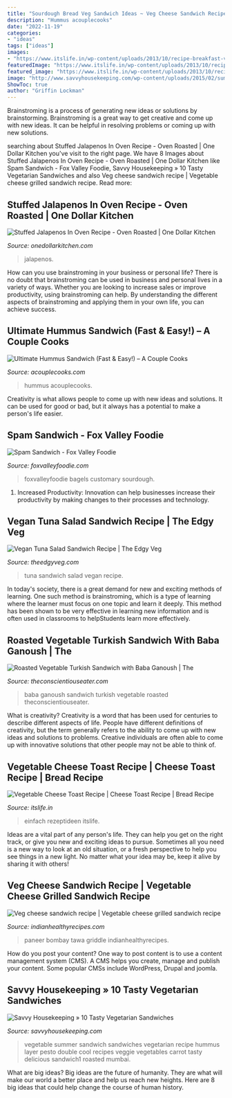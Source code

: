 ```yaml
---
title: "Sourdough Bread Veg Sandwich Ideas ~ Veg Cheese Sandwich Recipe"
description: "Hummus acouplecooks"
date: "2022-11-19"
categories:
- "ideas"
tags: ["ideas"]
images:
- "https://www.itslife.in/wp-content/uploads/2013/10/recipe-breakfast-vegetable-cheese-toast.jpg"
featuredImage: "https://www.itslife.in/wp-content/uploads/2013/10/recipe-breakfast-vegetable-cheese-toast.jpg"
featured_image: "https://www.itslife.in/wp-content/uploads/2013/10/recipe-breakfast-vegetable-cheese-toast.jpg"
image: "http://www.savvyhousekeeping.com/wp-content/uploads/2015/02/summer-vegetable-sandwich1.jpg"
ShowToc: true
author: "Griffin Lockman"
---
```



Brainstroming is a process of generating new ideas or solutions by brainstorming. Brainstroming is a great way to get creative and come up with new ideas. It can be helpful in resolving problems or coming up with new solutions.

	

		
searching about Stuffed Jalapenos In Oven Recipe - Oven Roasted | One Dollar Kitchen you've visit to the right page. We have 8 Images about Stuffed Jalapenos In Oven Recipe - Oven Roasted | One Dollar Kitchen like Spam Sandwich - Fox Valley Foodie, Savvy Housekeeping » 10 Tasty Vegetarian Sandwiches and also Veg cheese sandwich recipe | Vegetable cheese grilled sandwich recipe. Read more:
		
    
## Stuffed Jalapenos In Oven Recipe - Oven Roasted | One Dollar Kitchen

<img loading=lazy src="https://onedollarkitchen.com/wp-content/uploads/2021/01/stuffed-jalapenos-in-oven-recipe.jpg" onerror="this.onerror=null;this.src='https://tse2.mm.bing.net/th?id=OIP.B36YV7lXwh_R_m7GOYmJ9wHaKM&amp;pid=15.1';" alt="Stuffed Jalapenos In Oven Recipe - Oven Roasted | One Dollar Kitchen">

_Source: onedollarkitchen.com_

>jalapenos. 

	

How can you use brainstroming in your business or personal life?
There is no doubt that brainstroming can be used in business and personal lives in a variety of ways. Whether you are looking to increase sales or improve productivity, using brainstroming can help. By understanding the different aspects of brainstroming and applying them in your own life, you can achieve success.

    
## Ultimate Hummus Sandwich (Fast &amp; Easy!) – A Couple Cooks

<img loading=lazy src="https://www.acouplecooks.com/wp-content/uploads/2020/10/Hummus-Sandwich-013.jpg" onerror="this.onerror=null;this.src='https://tse3.mm.bing.net/th?id=OIP.3nZoIP4ZHR-pWZB-LqmMUAHaJQ&amp;pid=15.1';" alt="Ultimate Hummus Sandwich (Fast &amp; Easy!) – A Couple Cooks">

_Source: acouplecooks.com_

>hummus acouplecooks. 

	

Creativity is what allows people to come up with new ideas and solutions. It can be used for good or bad, but it always has a potential to make a person's life easier.

    
## Spam Sandwich - Fox Valley Foodie

<img loading=lazy src="https://www.foxvalleyfoodie.com/wp-content/uploads/2020/07/spam-egg-sandwich.jpg" onerror="this.onerror=null;this.src='https://tse2.mm.bing.net/th?id=OIP.qqWgv6kTr1xsXdDKkk_BggHaK-&amp;pid=15.1';" alt="Spam Sandwich - Fox Valley Foodie">

_Source: foxvalleyfoodie.com_

>foxvalleyfoodie bagels customary sourdough. 

	

1. Increased Productivity: Innovation can help businesses increase their productivity by making changes to their processes and technology.

    
## Vegan Tuna Salad Sandwich Recipe | The Edgy Veg

<img loading=lazy src="https://www.theedgyveg.com/wp-content/uploads/2013/04/IMG_3746EDITED_WEB.jpg" onerror="this.onerror=null;this.src='https://tse1.mm.bing.net/th?id=OIP.qxqB1zebxEFTVRb-hKwv_AHaLH&amp;pid=15.1';" alt="Vegan Tuna Salad Sandwich Recipe | The Edgy Veg">

_Source: theedgyveg.com_

>tuna sandwich salad vegan recipe. 

	

In today's society, there is a great demand for new and exciting methods of learning. One such method is brainstroming, which is a type of learning where the learner must focus on one topic and learn it deeply. This method has been shown to be very effective in learning new information and is often used in classrooms to helpStudents learn more effectively.

    
## Roasted Vegetable Turkish Sandwich With Baba Ganoush | The

<img loading=lazy src="http://theconscientiouseater.com/wp-content/uploads/2016/10/Vegan-Turkish-Sandwich-with-Baba-Ganoush-2.jpg" onerror="this.onerror=null;this.src='https://tse1.mm.bing.net/th?id=OIP.J176vUDPT5em5F6RoqI1CwHaLH&amp;pid=15.1';" alt="Roasted Vegetable Turkish Sandwich with Baba Ganoush | The">

_Source: theconscientiouseater.com_

>baba ganoush sandwich turkish vegetable roasted theconscientiouseater. 

	

What is creativity?
Creativity is a word that has been used for centuries to describe different aspects of life. People have different definitions of creativity, but the term generally refers to the ability to come up with new ideas and solutions to problems. Creative individuals are often able to come up with innovative solutions that other people may not be able to think of.

    
## Vegetable Cheese Toast Recipe | Cheese Toast Recipe | Bread Recipe

<img loading=lazy src="https://www.itslife.in/wp-content/uploads/2013/10/recipe-breakfast-vegetable-cheese-toast.jpg" onerror="this.onerror=null;this.src='https://tse2.mm.bing.net/th?id=OIP.dWar694BAB9gbVCyFx8_6QHaFj&amp;pid=15.1';" alt="Vegetable Cheese Toast Recipe | Cheese Toast Recipe | Bread Recipe">

_Source: itslife.in_

>einfach rezeptideen itslife. 

	

Ideas are a vital part of any person's life. They can help you get on the right track, or give you new and exciting ideas to pursue. Sometimes all you need is a new way to look at an old situation, or a fresh perspective to help you see things in a new light. No matter what your idea may be, keep it alive by sharing it with others!

    
## Veg Cheese Sandwich Recipe | Vegetable Cheese Grilled Sandwich Recipe

<img loading=lazy src="https://www.indianhealthyrecipes.com/wp-content/uploads/2016/11/veg-cheese-sandwich-recipe.jpg" onerror="this.onerror=null;this.src='https://tse3.mm.bing.net/th?id=OIP.owzkCJ8gxD-bJtUI5LhKtQHaKu&amp;pid=15.1';" alt="Veg cheese sandwich recipe | Vegetable cheese grilled sandwich recipe">

_Source: indianhealthyrecipes.com_

>paneer bombay tawa griddle indianhealthyrecipes. 

	

How do you post your content?
One way to post content is to use a content management system (CMS). A CMS helps you create, manage and publish your content. Some popular CMSs include WordPress, Drupal and joomla.

    
## Savvy Housekeeping » 10 Tasty Vegetarian Sandwiches

<img loading=lazy src="http://www.savvyhousekeeping.com/wp-content/uploads/2015/02/summer-vegetable-sandwich1.jpg" onerror="this.onerror=null;this.src='https://tse1.mm.bing.net/th?id=OIP.Fn88uuSDOOsWak9uR_-bRQHaJf&amp;pid=15.1';" alt="Savvy Housekeeping » 10 Tasty Vegetarian Sandwiches">

_Source: savvyhousekeeping.com_

>vegetable summer sandwich sandwiches vegetarian recipe hummus layer pesto double cool recipes veggie vegetables carrot tasty delicious sandwich1 roasted mumbai. 

	

What are big ideas?
Big ideas are the future of humanity. They are what will make our world a better place and help us reach new heights. Here are 8 big ideas that could help change the course of human history.

